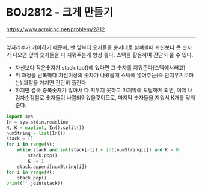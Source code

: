 # BOJ2812 - 크게 만들기

https://www.acmicpc.net/problem/2812

---

앞자리수가 커야하기 때문에, 맨 앞부터 숫자들을 순서대로 살펴볼때 자신보다 큰 숫자가 나오면 앞의 숫자들을 다 지워주는게 항상 좋다. 스택을 활용하여 간단히 풀 수 있다.

- 자신보다 작은숫자가 stack.top()에 있다면 그 숫자를 지워준다(스택에서빼고)
- 위 과정을 반복하다 자신이상의 숫자가 나왔을때 스택에 넣어주는(즉 안지우기로하는) 과정을 거치면 간단히 풀린다
- 하지만 결국 중복숫자가 많아서 다 지우지 못하고 마지막에 도달하게 되면, 이제 내림차순정렬로 숫자들이 나열되어있을것이므로, 마지막 숫자들을 지워서 K개를 맞춰준다.

```python
import sys
In = sys.stdin.readline
N, K = map(int, In().split())
numString = list(In())
stack = []
for i in range(N):
    while stack and int(stack[-1]) < int(numString[i]) and K > 0:
        stack.pop()
        K -= 1
    stack.append(numString[i])
for i in range(K):
    stack.pop()
print(''.join(stack))
```

